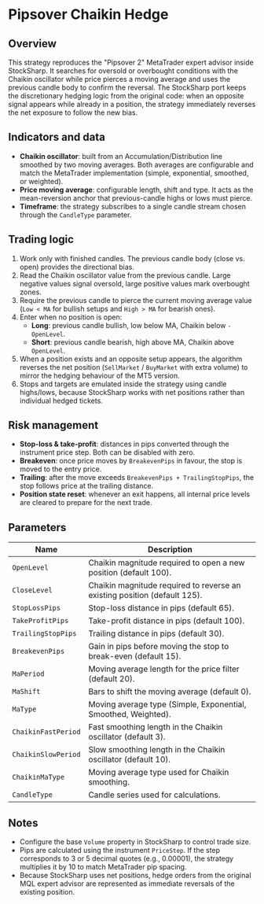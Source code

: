 # Pipsover Chaikin Hedge

## Overview
This strategy reproduces the "Pipsover 2" MetaTrader expert advisor inside StockSharp. It searches for oversold or overbought
conditions with the Chaikin oscillator while price pierces a moving average and uses the previous candle body to confirm the
reversal. The StockSharp port keeps the discretionary hedging logic from the original code: when an opposite signal appears while
already in a position, the strategy immediately reverses the net exposure to follow the new bias.

## Indicators and data
- **Chaikin oscillator**: built from an Accumulation/Distribution line smoothed by two moving averages. Both averages are
  configurable and match the MetaTrader implementation (simple, exponential, smoothed, or weighted).
- **Price moving average**: configurable length, shift and type. It acts as the mean-reversion anchor that previous-candle highs
  or lows must pierce.
- **Timeframe**: the strategy subscribes to a single candle stream chosen through the `CandleType` parameter.

## Trading logic
1. Work only with finished candles. The previous candle body (close vs. open) provides the directional bias.
2. Read the Chaikin oscillator value from the previous candle. Large negative values signal oversold, large positive values mark
   overbought zones.
3. Require the previous candle to pierce the current moving average value (`Low < MA` for bullish setups and `High > MA` for
   bearish ones).
4. Enter when no position is open:
   - **Long**: previous candle bullish, low below MA, Chaikin below `-OpenLevel`.
   - **Short**: previous candle bearish, high above MA, Chaikin above `OpenLevel`.
5. When a position exists and an opposite setup appears, the algorithm reverses the net position (`SellMarket` / `BuyMarket` with
   extra volume) to mirror the hedging behaviour of the MT5 version.
6. Stops and targets are emulated inside the strategy using candle highs/lows, because StockSharp works with net positions rather
   than individual hedged tickets.

## Risk management
- **Stop-loss & take-profit**: distances in pips converted through the instrument price step. Both can be disabled with zero.
- **Breakeven**: once price moves by `BreakevenPips` in favour, the stop is moved to the entry price.
- **Trailing**: after the move exceeds `BreakevenPips + TrailingStopPips`, the stop follows price at the trailing distance.
- **Position state reset**: whenever an exit happens, all internal price levels are cleared to prepare for the next trade.

## Parameters
| Name | Description |
| ---- | ----------- |
| `OpenLevel` | Chaikin magnitude required to open a new position (default 100). |
| `CloseLevel` | Chaikin magnitude required to reverse an existing position (default 125). |
| `StopLossPips` | Stop-loss distance in pips (default 65). |
| `TakeProfitPips` | Take-profit distance in pips (default 100). |
| `TrailingStopPips` | Trailing distance in pips (default 30). |
| `BreakevenPips` | Gain in pips before moving the stop to break-even (default 15). |
| `MaPeriod` | Moving average length for the price filter (default 20). |
| `MaShift` | Bars to shift the moving average (default 0). |
| `MaType` | Moving average type (Simple, Exponential, Smoothed, Weighted). |
| `ChaikinFastPeriod` | Fast smoothing length in the Chaikin oscillator (default 3). |
| `ChaikinSlowPeriod` | Slow smoothing length in the Chaikin oscillator (default 10). |
| `ChaikinMaType` | Moving average type used for Chaikin smoothing. |
| `CandleType` | Candle series used for calculations. |

## Notes
- Configure the base `Volume` property in StockSharp to control trade size.
- Pips are calculated using the instrument `PriceStep`. If the step corresponds to 3 or 5 decimal quotes (e.g., 0.00001), the
  strategy multiplies it by 10 to match MetaTrader pip spacing.
- Because StockSharp uses net positions, hedge orders from the original MQL expert advisor are represented as immediate reversals
  of the existing position.
